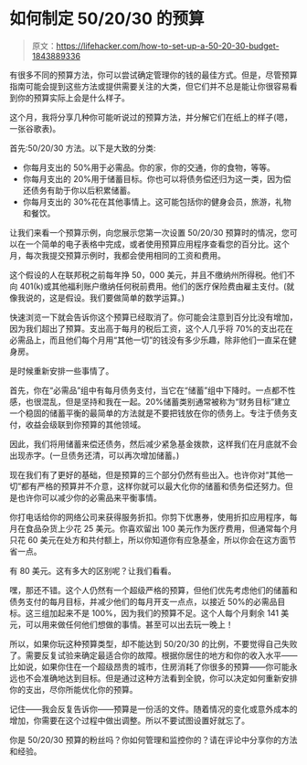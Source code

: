 # 如何制定 50/20/30 的预算

> 原文：<https://lifehacker.com/how-to-set-up-a-50-20-30-budget-1843889336>

有很多不同的预算方法，你可以尝试确定管理你的钱的最佳方式。但是，尽管预算指南可能会提到这些方法或提供需要关注的大类，但它们并不总是能让你很容易看到你的预算实际上会是什么样子。



这个月，我将分享几种你可能听说过的预算方法，并分解它们在纸上的样子(嗯，一张谷歌表)。

首先:50/20/30 方法。以下是大致的分类:

*   你每月支出的 50%用于必需品。你的家，你的交通，你的食物，等等。
*   你每月支出的 20%用于储蓄目标。你也可以将债务偿还归为这一类，因为偿还债务有助于你以后积累储蓄。
*   你每月支出的 30%花在其他事情上。这可能包括你的健身会员，旅游，礼物和餐饮。

让我们来看一个预算示例，向您展示您第一次设置 50/20/30 预算时的情况，您可以在一个简单的电子表格中完成，或者使用预算应用程序查看您的百分比。这个月，每次我提交预算示例时，我都会使用相同的工资和费用。

这个假设的人在联邦税之前每年挣 50，000 美元，并且不缴纳州所得税。他们不向 401(k)或其他福利账户缴纳任何税前费用。他们的医疗保险费由雇主支付。(就像我说的，这是假设。我们要做简单的数学运算。)

快速浏览一下就会告诉你这个预算已经取消了。你可能会注意到百分比没有增加，因为我们超出了预算。支出高于每月的税后工资，这个人几乎将 70%的支出花在必需品上，而且他们每个月用“其他一切”的钱没有多少乐趣，除非他们一直呆在健身房。

是时候重新安排一些事情了。

首先，你在“必需品”组中有每月债务支付，当它在“储蓄”组中下降时。一点都不性感，也很混乱，但是坚持和我在一起。20%储蓄类别通常被称为“财务目标”建立一个稳固的储蓄平衡的最简单的方法就是不要把钱放在你的债务上。专注于债务支付，收益会级联到你预算的其他领域。

因此，我们将用储蓄来偿还债务，然后减少紧急基金拨款，这样我们在月底就不会出现赤字。(一旦债务还清，可以再次增加储蓄。)

现在我们有了更好的基础，但是预算的三个部分仍然有些出入。也许你对“其他一切”都有严格的预算并不介意，这样你就可以最大化你的储蓄和债务偿还努力。但是也许你可以减少你的必需品来平衡事情。

你打电话给你的网络公司来获得服务折扣。你剪下优惠券，使用折扣应用程序，每月在食品杂货上少花 25 美元。你喜欢留出 100 美元作为医疗费用，但通常每个月只花 60 美元在处方和共付额上，所以你知道你有应急基金，所以你会在这方面节省一点。

有 80 美元。这有多大的区别呢？让我们看看。

嘿，那还不错。这个人仍然有一个超级严格的预算，但他们优先考虑他们的储蓄和债务支付的每月目标，并减少他们的每月开支一点点，以接近 50%的必需品目标。这三组加起来不是 100%，因为我们的预算不足。这个人每个月剩余 141 美元，可以用来做任何他们想做的事情。甚至可以出去玩一晚上！

所以，如果你玩这种预算类型，却不能达到 50/20/30 的比例，不要觉得自己失败了。需要反复试验来确定最适合你的故障。根据你居住的地方和你的收入水平——比如说，如果你住在一个超级昂贵的城市，住房消耗了你很多的预算——你可能永远也不会准确地达到目标。但是通过这种方法看到全貌，你可以决定如何重新安排你的支出，尽你所能优化你的预算。

记住——我会反复告诉你——预算是一份活的文件。随着情况的变化或意外成本的增加，你需要在这个过程中做出调整。所以不要试图设置好就忘了。

你是 50/20/30 预算的粉丝吗？你如何管理和监控你的？请在评论中分享你的方法和经验。